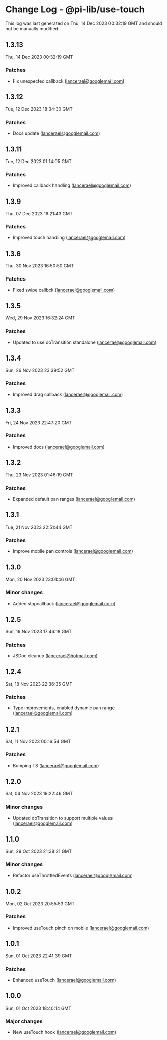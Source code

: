 # Change Log - @pi-lib/use-touch

This log was last generated on Thu, 14 Dec 2023 00:32:19 GMT and should not be manually modified.

<!-- Start content -->

## 1.3.13

Thu, 14 Dec 2023 00:32:19 GMT

### Patches

- Fix unexpected callback (lancerael@googlemail.com)

## 1.3.12

Tue, 12 Dec 2023 18:34:30 GMT

### Patches

- Docs update (lancerael@googlemail.com)

## 1.3.11

Tue, 12 Dec 2023 01:14:05 GMT

### Patches

- Improved callback handling (lancerael@googlemail.com)

## 1.3.9

Thu, 07 Dec 2023 16:21:43 GMT

### Patches

- Improved touch handling (lancerael@googlemail.com)

## 1.3.6

Thu, 30 Nov 2023 16:50:50 GMT

### Patches

- Fixed swipe callbck (lancerael@googlemail.com)

## 1.3.5

Wed, 29 Nov 2023 16:32:24 GMT

### Patches

- Updated to use doTransition standalone (lancerael@googlemail.com)

## 1.3.4

Sun, 26 Nov 2023 23:39:52 GMT

### Patches

- Improved drag callback (lancerael@googlemail.com)

## 1.3.3

Fri, 24 Nov 2023 22:47:20 GMT

### Patches

- Improved docs (lancerael@googlemail.com)

## 1.3.2

Thu, 23 Nov 2023 01:46:19 GMT

### Patches

- Expanded default pan ranges (lancerael@googlemail.com)

## 1.3.1

Tue, 21 Nov 2023 22:51:44 GMT

### Patches

- Improve mobile pan controls (lancerael@googlemail.com)

## 1.3.0

Mon, 20 Nov 2023 23:01:46 GMT

### Minor changes

- Added stopcallback (lancerael@googlemail.com)

## 1.2.5

Sun, 19 Nov 2023 17:46:18 GMT

### Patches

- JSDoc cleanup (lancerael@hotmail.com)

## 1.2.4

Sat, 18 Nov 2023 22:36:35 GMT

### Patches

- Type improvements, enabled dynamic pan range (lancerael@googlemail.com)

## 1.2.1

Sat, 11 Nov 2023 00:16:54 GMT

### Patches

- Bumping TS (lancerael@googlemail.com)

## 1.2.0

Sat, 04 Nov 2023 19:22:46 GMT

### Minor changes

- Updated doTransition to support multiple values (lancerael@googlemail.com)

## 1.1.0

Sun, 29 Oct 2023 21:38:21 GMT

### Minor changes

- Refactor useThrottledEvents (lancerael@googlemail.com)

## 1.0.2

Mon, 02 Oct 2023 20:55:53 GMT

### Patches

- Improved useTouch pinch on mobile (lancerael@googlemail.com)

## 1.0.1

Sun, 01 Oct 2023 22:41:39 GMT

### Patches

- Enhanced useTouch (lancerael@googlemail.com)

## 1.0.0

Sun, 01 Oct 2023 18:40:14 GMT

### Major changes

- New useTouch hook (lancerael@googlemail.com)
